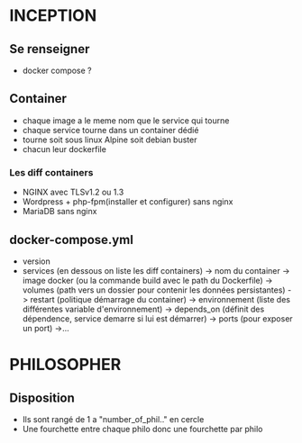 # INCEPTION

## Se renseigner
- docker compose ?

## Container
- chaque image a le meme nom que le service qui tourne
- chaque service tourne dans un container dédié
- tourne soit sous linux Alpine soit debian buster
- chacun leur dockerfile
### Les diff containers
- NGINX avec TLSv1.2 ou 1.3
- Wordpress + php-fpm(installer et configurer) sans nginx
- MariaDB sans nginx

## docker-compose.yml
- version
- services (en dessous on liste les diff containers)
	-> nom du container
		-> image docker (ou la commande build avec le path du Dockerfile)
		-> volumes (path vers un dossier pour contenir les données persistantes)
		-> restart (politique démarrage du container)
		-> environnement (liste des différentes variable d'environnement)
		-> depends_on (définit des dépendence, service demarre si lui est démarrer)
		-> ports (pour exposer un port)
		->...


# PHILOSOPHER

## Disposition
- Ils sont rangé de 1 a "number_of_phil.." en cercle
- Une fourchette entre chaque philo donc une fourchette par philo
